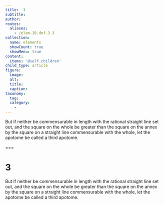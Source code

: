 ```yaml
---
title:  3
subtitle: 
author:
routes:
  aliases:
    - /elem.10.def.3.3
collection:
  name: elements
  showCount: true
  showMenu: true
content:
  items: '@self.children'
child_type: article
figure:
  image:
  alt:
  title:
  caption:
taxonomy:
  tag:
  category:
    - 
---
```


<p>But if neither be commensurable in length with the rational straight line set out, and the square on the whole be greater than the square on the annex by the square on a straight line commensurable with the whole, let the apotome be called a <hi rend="bold">third apotome</hi>.</p>

===

<h1>3</h1>
<p>But if neither be commensurable in length with the rational straight line set out, and the square on the whole be greater than the square on the annex by the square on a straight line commensurable with the whole, let the apotome be called a <span class="bold">third apotome</span>.</p>
